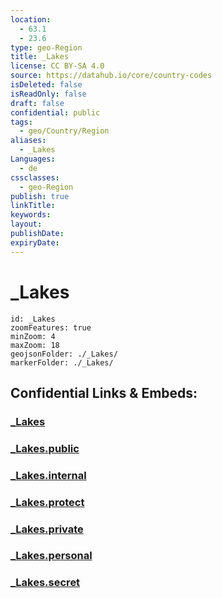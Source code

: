 ```yaml
---
location:
  - 63.1
  - 23.6
type: geo-Region
title: _Lakes
license: CC BY-SA 4.0
source: https://datahub.io/core/country-codes
isDeleted: false
isReadOnly: false
draft: false
confidential: public
tags:
  - geo/Country/Region
aliases:
  - _Lakes
Languages:
  - de
cssclasses:
  - geo-Region
publish: true
linkTitle:
keywords:
layout:
publishDate:
expiryDate:
---
```


# _Lakes

```leaflet
id: _Lakes
zoomFeatures: true 
minZoom: 4 
maxZoom: 18
geojsonFolder: ./_Lakes/
markerFolder: ./_Lakes/
```


## Confidential Links & Embeds: 

### [_Lakes](/_Standards/Earth/Continent/Europe/Europe~North/Finland/Provinces~Finland/Western_Finland/counties~Western_Finland/Ostrobothnia~South/_Lakes.md) 

### [_Lakes.public](/_public/Earth/Continent/Europe/Europe~North/Finland/Provinces~Finland/Western_Finland/counties~Western_Finland/Ostrobothnia~South/_Lakes.public.md) 

### [_Lakes.internal](/_internal/Earth/Continent/Europe/Europe~North/Finland/Provinces~Finland/Western_Finland/counties~Western_Finland/Ostrobothnia~South/_Lakes.internal.md) 

### [_Lakes.protect](/_protect/Earth/Continent/Europe/Europe~North/Finland/Provinces~Finland/Western_Finland/counties~Western_Finland/Ostrobothnia~South/_Lakes.protect.md) 

### [_Lakes.private](/_private/Earth/Continent/Europe/Europe~North/Finland/Provinces~Finland/Western_Finland/counties~Western_Finland/Ostrobothnia~South/_Lakes.private.md) 

### [_Lakes.personal](/_personal/Earth/Continent/Europe/Europe~North/Finland/Provinces~Finland/Western_Finland/counties~Western_Finland/Ostrobothnia~South/_Lakes.personal.md) 

### [_Lakes.secret](/_secret/Earth/Continent/Europe/Europe~North/Finland/Provinces~Finland/Western_Finland/counties~Western_Finland/Ostrobothnia~South/_Lakes.secret.md)

